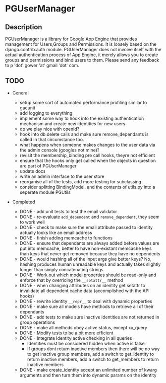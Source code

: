 # PGUserManager
## Description
PGUserManager is a library for Google App Engine that provides management for Users,Groups and Permissions. It is loosely based on the django.contrib.auth module. 
PGUserManager does not involve itself with the actual authentication process of App Engine, it merely allows you to create groups and permissions and bind users to them.
Please send any feedback to p 'dot' gower 'at' gmail 'dot' com.

## TODO
* General
  * setup some sort of automated performance profiling similar to gaeunit
  * add logging to everything
  * implement some way to hook into the existing authentication mechanism and create new identities for new users
  * do we play nice with openid?
  * hook into db.delete calls and make sure remove_dependants is called in that circumstance too.
  * what happens when someone makes changes to the user data via the admin console (googles not mine)?
  * revisit the membership_binding pre call hooks, theyre not efficient
  * ensure that the hooks only get called when the objects in question are part of PGUserManager
  * update docs
  * write an admin interface to the user store
  * reorganise all of the tests, add more testing for subclassing
  * consider splitting BindingModel, and the contents of utils.py into a seperate module PGUtils
  
* Completed
  * DONE - add unit tests to test the email validator
  * DONE - re-evaluate `add_dependent` and `remove_dependent`, they seem to work well
  * DONE - check to make sure the email attribute passed to identity actually looks like an email address
  * DONE - finish adding memcache to functions
  * DONE - ensure that dependants are always added before values are put into memcache, better to have non-existant memcache keys than keys that never get removed because they have no dependents
  * DONE - would hashing all of the input args give better keys? No, hashing produces human unreadable keys and actually takes slightly longer than simply concatenating strings.
  * DONE - Work out which model properties should be read-only and enforce that by overriding the `__setattr__` method
  * DONE - when changing attributes on an identity get setattr to invalidate all dependent cache data (accomplished with the API hooks)
  * DONE - rewrite identity `__repr__` to deal with dynamic properties
  * DONE - make sure all models have methods to retrieve all of their dependants
  * DONE - add tests to make sure inactive identities are not returned in group operations
  * DONE - make all methods obey active status, except xx_query
  * DONE - Modify tests to be a bit more efficient
  * DONE - Integrate Identity active checking in all queries
    * Identities must be considered hidden when active is false
    * If groups dont return inactive members then there will be no way to get inactive group members, add a switch to get_identity to return inactive members, add a switch to get_members to return inactive members
  * DONE - make create_identity accept an unlimited number of kwarg arguments and then turn them into dynamic params on the identity
